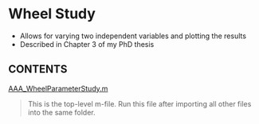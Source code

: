 # Wheel Study
- Allows for varying two independent variables and plotting the results
- Described in Chapter 3 of my PhD thesis


## CONTENTS
[AAA_WheelParameterStudy.m](./AAA_WheelParameterStudy.m)
> This is the top-level m-file. Run this file after importing all other files into the same folder.
